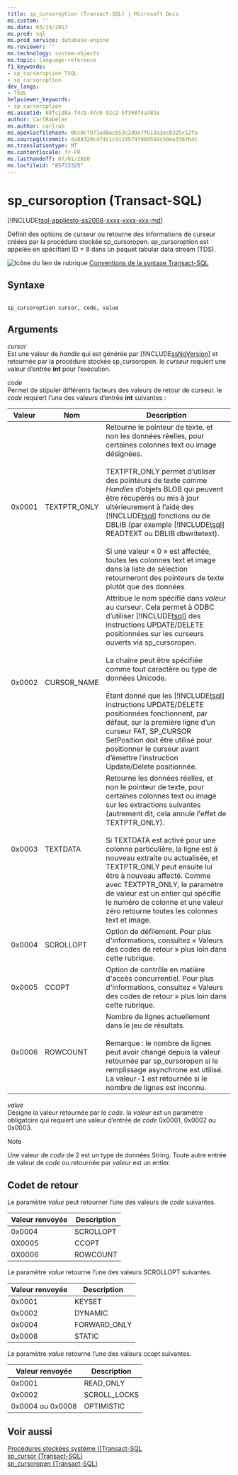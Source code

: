 ```yaml
---
title: sp_cursoroption (Transact-SQL) | Microsoft Docs
ms.custom: ''
ms.date: 03/14/2017
ms.prod: sql
ms.prod_service: database-engine
ms.reviewer: ''
ms.technology: system-objects
ms.topic: language-reference
f1_keywords:
- sp_cursoroption_TSQL
- sp_cursoroption
dev_langs:
- TSQL
helpviewer_keywords:
- sp_cursoroption
ms.assetid: 88fc1dba-f4cb-47c0-92c2-bf398f4a382e
author: CarlRabeler
ms.author: carlrab
ms.openlocfilehash: 0bc0c7973ad8ac653c2d9e7f613a3ec0325c12fa
ms.sourcegitcommit: da88320c474c1c9124574f90d549c50ee3387b4c
ms.translationtype: MT
ms.contentlocale: fr-FR
ms.lasthandoff: 07/01/2020
ms.locfileid: "85733325"
---
```

# <a name="sp_cursoroption-transact-sql"></a>sp_cursoroption (Transact-SQL)
[!INCLUDE[tsql-appliesto-ss2008-xxxx-xxxx-xxx-md](../../includes/applies-to-version/sqlserver.md)]

  Définit des options de curseur ou retourne des informations de curseur créées par la procédure stockée sp_cursoropen. sp_cursoroption est appelée en spécifiant ID = 8 dans un paquet tabular data stream (TDS).  
  
 ![Icône du lien de rubrique](../../database-engine/configure-windows/media/topic-link.gif "Icône du lien de rubrique") [Conventions de la syntaxe Transact-SQL](../../t-sql/language-elements/transact-sql-syntax-conventions-transact-sql.md)  
  
## <a name="syntax"></a>Syntaxe  
  
```  
  
sp_cursoroption cursor, code, value  
```  
  
## <a name="arguments"></a>Arguments  
 *cursor*  
 Est une valeur de *handle* qui est générée par [!INCLUDE[ssNoVersion](../../includes/ssnoversion-md.md)] et retournée par la procédure stockée sp_cursoropen. le *curseur* requiert une valeur d’entrée **int** pour l’exécution.  
  
 *code*  
 Permet de stipuler différents facteurs des valeurs de retour de curseur. le *code* requiert l’une des valeurs d’entrée **int** suivantes :  
  
|Valeur|Nom|Description|  
|-----------|----------|-----------------|  
|0x0001|TEXTPTR_ONLY|Retourne le pointeur de texte, et non les données réelles, pour certaines colonnes text ou image désignées.<br /><br /> TEXTPTR_ONLY permet d’utiliser des pointeurs de texte comme *Handles* d’objets BLOB qui peuvent être récupérés ou mis à jour ultérieurement à l’aide des [!INCLUDE[tsql](../../includes/tsql-md.md)] fonctions ou de DBLIB (par exemple [!INCLUDE[tsql](../../includes/tsql-md.md)] READTEXT ou DBLIB dbwritetext).<br /><br /> Si une valeur « 0 » est affectée, toutes les colonnes text et image dans la liste de sélection retourneront des pointeurs de texte plutôt que des données.|  
|0x0002|CURSOR_NAME|Attribue le nom spécifié dans *valeur* au curseur. Cela permet à ODBC d’utiliser [!INCLUDE[tsql](../../includes/tsql-md.md)] des instructions UPDATE/DELETE positionnées sur les curseurs ouverts via sp_cursoropen.<br /><br /> La chaîne peut être spécifiée comme tout caractère ou type de données Unicode.<br /><br /> Étant donné que les [!INCLUDE[tsql](../../includes/tsql-md.md)] instructions UPDATE/DELETE positionnées fonctionnent, par défaut, sur la première ligne d’un curseur FAT, SP_CURSOR SetPosition doit être utilisé pour positionner le curseur avant d’émettre l’instruction Update/Delete positionnée.|  
|0x0003|TEXTDATA|Retourne les données réelles, et non le pointeur de texte, pour certaines colonnes text ou image sur les extractions suivantes (autrement dit, cela annule l'effet de TEXTPTR_ONLY).<br /><br /> Si TEXTDATA est activé pour une colonne particulière, la ligne est à nouveau extraite ou actualisée, et TEXTPTR_ONLY peut ensuite lui être à nouveau affecté. Comme avec TEXTPTR_ONLY, le paramètre de valeur est un entier qui spécifie le numéro de colonne et une valeur zéro retourne toutes les colonnes text et image.|  
|0x0004|SCROLLOPT|Option de défilement. Pour plus d'informations, consultez « Valeurs des codes de retour » plus loin dans cette rubrique.|  
|0x0005|CCOPT|Option de contrôle en matière d'accès concurrentiel. Pour plus d'informations, consultez « Valeurs des codes de retour » plus loin dans cette rubrique.|  
|0x0006|ROWCOUNT|Nombre de lignes actuellement dans le jeu de résultats.<br /><br /> Remarque : le nombre de lignes peut avoir changé depuis la valeur retournée par sp_cursoropen si le remplissage asynchrone est utilisé. La valeur-1 est retournée si le nombre de lignes est inconnu.|  
  
 *value*  
 Désigne la valeur retournée par le *code*. la *valeur* est un paramètre obligatoire qui requiert une valeur d’entrée de *code* 0x0001, 0x0002 ou 0x0003.  
  
> [!NOTE]  
>  Une valeur de *code* de 2 est un type de données String. Toute autre entrée de valeur de *code* ou retournée par *valeur* est un entier.  
  
## <a name="return-code-values"></a>Codet de retour  
 Le paramètre *value* peut retourner l’une des valeurs de *code* suivantes.  
  
|Valeur renvoyée|Description|  
|------------------|-----------------|  
|0x0004|SCROLLOPT|  
|0X0005|CCOPT|  
|0X0006|ROWCOUNT|  
  
 Le paramètre *value* retourne l’une des valeurs SCROLLOPT suivantes.  
  
|Valeur renvoyée|Description|  
|------------------|-----------------|  
|0x0001|KEYSET|  
|0x0002|DYNAMIC|  
|0x0004|FORWARD_ONLY|  
|0x0008|STATIC|  
  
 Le paramètre *value* retourne l’une des valeurs ccopt suivantes.  
  
|Valeur renvoyée|Description|  
|------------------|-----------------|  
|0x0001|READ_ONLY|  
|0x0002|SCROLL_LOCKS|  
|0x0004 ou 0x0008|OPTIMISTIC|  
  
## <a name="see-also"></a>Voir aussi  
 [Procédures stockées système &#40;&#41;Transact-SQL](../../relational-databases/system-stored-procedures/system-stored-procedures-transact-sql.md)   
 [sp_cursor &#40;Transact-SQL&#41;](../../relational-databases/system-stored-procedures/sp-cursor-transact-sql.md)   
 [sp_cursoropen &#40;Transact-SQL&#41;](../../relational-databases/system-stored-procedures/sp-cursoropen-transact-sql.md)  
  
  
